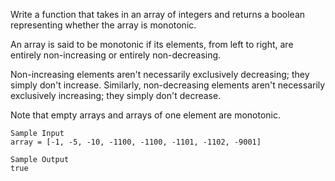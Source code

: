Write a function that takes in an array of integers and returns a boolean representing whether the array is monotonic.

An array is said to be monotonic if its elements, from left to right, are entirely non-increasing or entirely non-decreasing.

Non-increasing elements aren't necessarily exclusively decreasing; they simply don't increase. Similarly, non-decreasing elements aren't necessarily exclusively increasing; they simply don't decrease.

Note that empty arrays and arrays of one element are monotonic.

```
Sample Input
array = [-1, -5, -10, -1100, -1100, -1101, -1102, -9001]
```

```
Sample Output
true
```